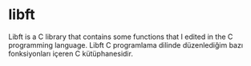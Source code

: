 # libft
Libft is a C library that contains some functions that I edited in the C programming language.
Libft C programlama dilinde düzenlediğim bazı fonksiyonları içeren C kütüphanesidir.
